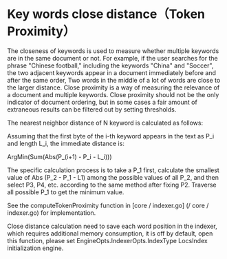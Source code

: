 Key words close distance（Token Proximity）
===

The closeness of keywords is used to measure whether multiple keywords are in the same document or not. For example, if the user searches for the phrase "Chinese football," including the keywords "China" and "Soccer", the two adjacent keywords appear in a document immediately before and after the same order, Two words in the middle of a lot of words are close to the larger distance. Close proximity is a way of measuring the relevance of a document and multiple keywords. Close proximity should not be the only indicator of document ordering, but in some cases a fair amount of extraneous results can be filtered out by setting thresholds.

The nearest neighbor distance of N keyword is calculated as follows:

Assuming that the first byte of the i-th keyword appears in the text as P_i and length L_i, the immediate distance is:

  ArgMin(Sum(Abs(P_(i+1) - P_i - L_i)))

The specific calculation process is to take a P_1 first, calculate the smallest value of Abs (P_2 - P_1 - L1) among the possible values of all P_2, and then select P3, P4, etc. according to the same method after fixing P2. Traverse all possible P_1 to get the minimum value.

See the computeTokenProximity function in [core / indexer.go] (/ core / indexer.go) for implementation.

Close distance calculation need to save each word position in the indexer, which requires additional memory consumption, it is off by default, open this function, please set EngineOpts.IndexerOpts.IndexType LocsIndex initialization engine.

